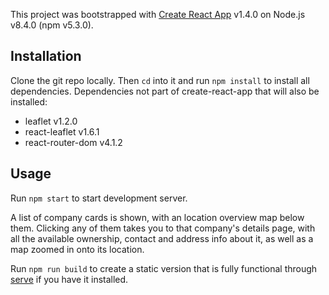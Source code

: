 This project was bootstrapped with [Create React App](https://github.com/facebookincubator/create-react-app) v1.4.0 on Node.js v8.4.0 (npm v5.3.0).

## Installation
Clone the git repo locally. Then `cd` into it and run `npm install` to install all dependencies. Dependencies not part of create-react-app that will also be installed:
- leaflet v1.2.0
- react-leaflet v1.6.1
- react-router-dom v4.1.2

## Usage

Run `npm start` to start development server.

A list of company cards is shown, with an location overview map below them. Clicking any of them takes you to that company's details page, with all the available ownership, contact and address info about it, as well as a map zoomed in onto its location.

Run `npm run build` to create a static version that is fully functional through [serve](https://github.com/zeit/serve) if you have it installed.
